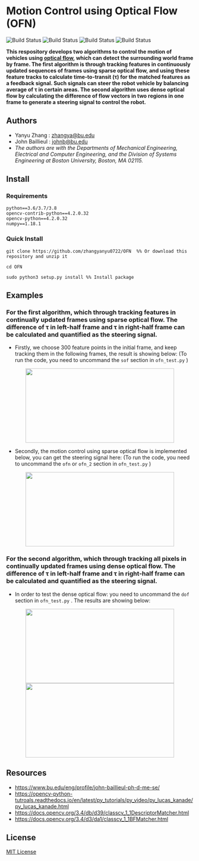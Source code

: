 # Motion Control using Optical Flow (OFN)

![Build Status](https://img.shields.io/appveyor/build/gruntjs/grunt)
![Build Status](https://img.shields.io/sonar/test_success_density/swellaby:azure-pipelines-templates?server=https%3A%2F%2Fsonarcloud.io)
![Build Status](https://img.shields.io/badge/python-3.6%7C3.7%7C3.8-red)
![Build Status](https://img.shields.io/badge/License-MIT-green)

**This respository develops two algorithms to control the motion of vehicles using [optical flow], which can detect the surrounding world frame by frame. The first algorithm is through tracking features in continuously updated sequences of frames using sparse optical flow, and using these feature tracks to calculate time-to-transit (τ) for the matched features as a feedback signal. Such signals can steer the robot vehicle by balancing average of τ in certain areas. The second algorithm uses dense optical flow by calculating the difference of flow vectors in two regions in one frame to generate a steering signal to control the robot.**

## Authors
- Yanyu Zhang : zhangya@bu.edu
- John Baillieul : johnb@bu.edu
- *The authors are with the Departments of Mechanical Engineering, Electrical and Computer Engineering, and the Division of Systems Engineering at Boston University, Boston, MA 02115.*

## Install
### Requirements
```
python==3.6/3.7/3.8
opencv-contrib-python==4.2.0.32   
opencv-python==4.2.0.32 
numpy==1.18.1 
```
### Quick Install
```
git clone https://github.com/zhangyanyu0722/OFN  %% Or download this repository and unzip it
```
```
cd OFN 
```
```
sudo python3 setup.py install %% Install package
```
## Examples

### For the first algorithm, which through tracking features in continually updated frames using sparse optical flow. The difference of τ in left-half frame and τ in right-half frame can be calculated and quantified as the steering signal.

- Firstly, we choose 300 feature points in the initial frame, and keep tracking them in the following frames, the result is showing below: (To run the code, you need to uncommand the ```sof``` section in ```ofn_test.py``` )

<p align="middle">
  <img src="https://github.com/zhangyanyu0722/OFN/blob/master/images/sof.gif" height="200" width="400">
</p>

- Secondly, the motion control using sparse optical flow is implemented below, you can get the steering signal here: (To run the code, you need to uncommand the ```ofn``` or ```ofn_2``` section in ```ofn_test.py``` )

<p align="middle">
  <img src="https://github.com/zhangyanyu0722/OFN/blob/master/images/ofn.gif" height="200" width="400"> 
</p>

### For the second algorithm, which through tracking all pixels in continually updated frames using dense optical flow. The difference of τ in left-half frame and τ in right-half frame can be calculated and quantified as the steering signal.

- In order to test the dense optical flow: you need to uncommand the ```dof``` section in ```ofn_test.py``` . The results are showing below:

<p align="middle">
  <img src="https://github.com/zhangyanyu0722/OFN/blob/master/images/boundary.gif" height="200" width="400">
  <img src="https://github.com/zhangyanyu0722/OFN/blob/master/images/magnitude_flow.gif" height="200" width="400">
</p>

## Resources
- https://www.bu.edu/eng/profile/john-baillieul-ph-d-me-se/
- https://opencv-python-tutroals.readthedocs.io/en/latest/py_tutorials/py_video/py_lucas_kanade/py_lucas_kanade.html
- https://docs.opencv.org/3.4/db/d39/classcv_1_1DescriptorMatcher.html
- https://docs.opencv.org/3.4/d3/da1/classcv_1_1BFMatcher.html

## License
[MIT License]

[MIT License]:https://github.com/zhangyanyu0722/optical-flow-navigation/blob/master/LICENSE
[optical flow]:https://opencv-python-tutroals.readthedocs.io/en/latest/py_tutorials/py_video/py_lucas_kanade/py_lucas_kanade.html
